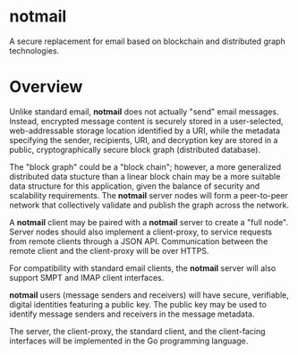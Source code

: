 # notmail
A secure replacement for email based on blockchain and distributed graph technologies.

# Overview

Unlike standard email, **notmail** does not actually "send" email messages.  Instead, encrypted message content is securely stored in a user-selected, web-addressable storage location identified by a URI, while the metadata specifying the sender, recipients, URI, and decryption key are stored in a public, cryptographically secure block graph (distributed database).

The "block graph" could be a "block chain"; however, a more generalized distributed data stucture than a linear block chain may be a more suitable data structure for this application, given the balance of security and scalability requirements.  The **notmail** server nodes will form a peer-to-peer network that collectively validate and publish the graph across the network.

A **notmail** client may be paired with a **notmail** server to create a "full node".  Server nodes should also implement a client-proxy, to service requests from remote clients through a JSON API.  Communication between the remote client and the client-proxy will be over HTTPS.

For compatibility with standard email clients, the **notmail** server will also support SMPT and IMAP client interfaces.

**notmail** users (message senders and receivers) will have secure, verifiable, digital identities featuring a public key.  The public key may be used to identify message senders and receivers in the message metadata.

The server, the client-proxy, the standard client, and the client-facing interfaces will be implemented in the Go programming language.
